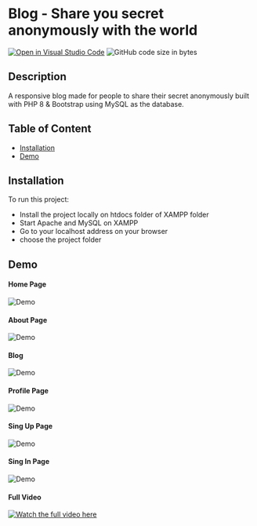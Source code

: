 # Blog - Share you secret anonymously with the world
[![Open in Visual Studio Code](https://open.vscode.dev/badges/open-in-vscode.svg)](https://open.vscode.dev/HexaC/-PHPAndBootstrapWithMySQL-project)
![GitHub code size in bytes](https://img.shields.io/github/languages/code-size/HexaC/-reactAndNodejsWithMongoDB-project)

## Description
A responsive blog made for people to share their secret anonymously built with PHP 8 & Bootstrap using MySQL as the database.

## Table of Content
- [Installation](#Installation)
- [Demo](#Demo)

## Installation
To run this project: 
- Install the project locally on htdocs folder of XAMPP folder 
- Start Apache and MySQL on XAMPP
- Go to your localhost address on your browser
- choose the project folder

## Demo

#### Home Page
![Demo](https://media.giphy.com/media/cMBSR1v9qhAkulvNla/giphy.gif)

#### About Page
![Demo](https://media.giphy.com/media/vEfJjgAAsYPk2eekek/giphy.gif)

#### Blog
![Demo](https://media.giphy.com/media/oKnFsGgnFs4S0Xes0q/giphy.gif)

#### Profile Page
![Demo](https://media.giphy.com/media/LuR8dSUKJ1eGd02AQK/giphy.gif)

#### Sing Up Page
![Demo](https://media.giphy.com/media/mRJEHWBFQ0B5Jowl2j/giphy.gif)

#### Sing In Page
![Demo](https://media.giphy.com/media/IvAE2w0sb9Nvo8gVum/giphy.gif)

#### Full Video
[![Watch the full video here](https://youtu.be/eClz88QL1D4)](https://youtu.be/eClz88QL1D4)
